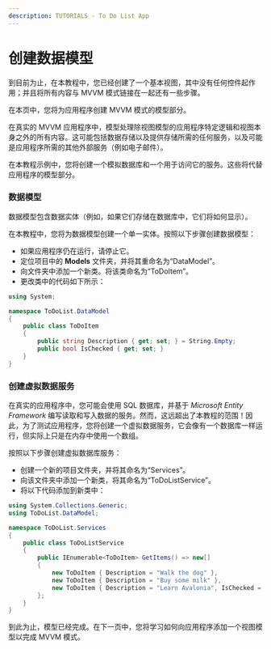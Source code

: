 ```yaml
---
description: TUTORIALS - To Do List App
---
```


# 创建数据模型

到目前为止，在本教程中，您已经创建了一个基本视图，其中没有任何控件起作用；并且将所有内容与 MVVM 模式链接在一起还有一些步骤。

在本页中，您将为应用程序创建 MVVM 模式的模型部分。

在真实的 MVVM 应用程序中，模型处理除视图模型的应用程序特定逻辑和视图本身之外的所有内容。这可能包括数据存储以及提供存储所需的任何服务，以及可能是应用程序所需的其他外部服务（例如电子邮件）。

在本教程示例中，您将创建一个模拟数据库和一个用于访问它的服务。这些将代替应用程序的模型部分。

### 数据模型

数据模型包含数据实体（例如，如果它们存储在数据库中，它们将如何显示）。

在本教程中，您将为数据模型创建一个单一实体。按照以下步骤创建数据模型：

- 如果应用程序仍在运行，请停止它。
- 定位项目中的 **Models** 文件夹，并将其重命名为“DataModel”。
- 向文件夹中添加一个新类。将该类命名为“ToDoItem”。
- 更改类中的代码如下所示：

```csharp
using System;

namespace ToDoList.DataModel
{
    public class ToDoItem
    {
        public string Description { get; set; } = String.Empty;
        public bool IsChecked { get; set; }
    }
}
```

### 创建虚拟数据服务

在真实的应用程序中，您可能会使用 SQL 数据库，并基于 _Microsoft Entity Framework_ 编写读取和写入数据的服务。然而，这远超出了本教程的范围！因此，为了测试应用程序，您将创建一个虚拟数据服务，它会像有一个数据库一样运行，但实际上只是在内存中使用一个数组。

按照以下步骤创建虚拟数据库服务：

- 创建一个新的项目文件夹，并将其命名为“Services”。
- 向该文件夹中添加一个新类，将其命名为“ToDoListService”。
- 将以下代码添加到新类中：

```csharp
using System.Collections.Generic;
using ToDoList.DataModel;

namespace ToDoList.Services
{
    public class ToDoListService
    {
        public IEnumerable<ToDoItem> GetItems() => new[]
        {
            new ToDoItem { Description = "Walk the dog" },
            new ToDoItem { Description = "Buy some milk" },
            new ToDoItem { Description = "Learn Avalonia", IsChecked = true },
        };
    }
}
```

到此为止，模型已经完成。在下一页中，您将学习如何向应用程序添加一个视图模型以完成 MVVM 模式。
